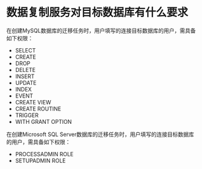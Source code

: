 # 数据复制服务对目标数据库有什么要求<a name="drs_01_0107"></a>

在创建MySQL数据库的迁移任务时，用户填写的连接目标数据库的用户，需具备如下权限：

-   SELECT
-   CREATE
-   DROP
-   DELETE
-   INSERT
-   UPDATE
-   INDEX
-   EVENT
-   CREATE VIEW
-   CREATE ROUTINE
-   TRIGGER
-   WITH GRANT OPTION

在创建Microsoft SQL Server数据库的迁移任务时，用户填写的连接目标数据库的用户，需具备如下权限：

-   PROCESSADMIN ROLE
-   SETUPADMIN ROLE

